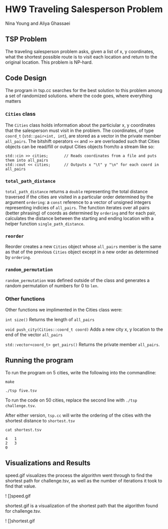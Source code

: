 # HW9 Traveling Salesperson Problem

Nina Young and Aliya Ghassaei

## TSP Problem

The traveling salesperson problem asks, given a list of x, y coordinates, what the shortest possible route is
to visit each location and return to the original location. This problem is NP-hard.

## Code Design
The program in tsp.cc searches for the best solution to this problem among a set of randomized solutions.
where the code goes, where everything matters

### `Cities` class

The ```Cities``` class holds information about the particiular x, y coordinates that the salesperson must visit in the problem. The coordinates, of type ```coord_t``` (```std::pair<int, int```), are stored as a vector in the private member ```all_pairs```. The bitshift operators `<<` and `>>` are overloaded such that Cities objects can be read/fill or output Cities objects from/to a stream like so:

	std::cin >> cities;       // Reads coordinates from a file and puts them into all_pairs
	std::cout << cities;      // Outputs x "\t" y "\n" for each coord in all_pairs  

### `total_path_distance`

```total_path_distance``` returns a ```double``` representing the total distance traversed if the cities are visited in a particular order determined by the argument  ```ordering```: a ```const``` reference to a vector of unsigned integers representing indicies of ```all_pairs```. The function iterates over all pairs (better phrasing) of coords as determined by ```ordering``` and for each pair, calculates the distance between the starting and ending location with a helper function ```single_path_distance```.

### `reorder`

Reorder creates a new `Cities` object whose `all_pairs` member is the same as that of the previous `Cities` object except in a new order as determined by `ordering`.

### `random_permutation`

`random_permutation` was defined outside of the class and generates a random permutation of numbers for 0 to `len`.

### Other functions

Other functions we implimented in the Cities class were:

````int size()```` Returns the length of ```all_pairs```

````void push_city(Cities::coord_t coord)```` Adds a new city x, y location to the end of the vector ```all_pairs```

```std::vector<coord_t> get_pairs()``` Returns the private member ```all_pairs```.

## Running the program

To run the program on 5 cities, write the following into the commandline:

	make

	./tsp five.tsv

To run the code on 50 cities, replace the second line with ```./tsp challenge.tsv```.

After either version, ```tsp.cc``` will write the ordering of the cities with the shortest distance to ```shortest.tsv```

	cat shortest.tsv

	4	1
	2	3
	0


## Visualizations and Results

speed.gif visualizes the process the algorithm went through to find the shortest path for challenge.tsv, as well as the number of iterations it took to find that value.

! []speed.gif

shortest.gif is a visualization of the shortest path that the algorithm found for challenge.tsv.

! []shortest.gif
